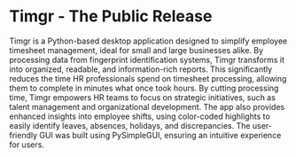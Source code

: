 # Timgr - The Public Release
Timgr is a Python-based desktop application designed to simplify employee timesheet management, ideal for small and large businesses alike. 
By processing data from fingerprint identification systems, Timgr transforms it into organized, readable, and information-rich reports. This significantly reduces the time HR professionals spend on timesheet processing, allowing them to complete in minutes what once took hours. 
By cutting processing time, Timgr empowers HR teams to focus on strategic initiatives, such as talent management and organizational development. 
The app also provides enhanced insights into employee shifts, using color-coded highlights to easily identify leaves, absences, holidays, and discrepancies. 
The user-friendly GUI was built using PySimpleGUI, ensuring an intuitive experience for users.
